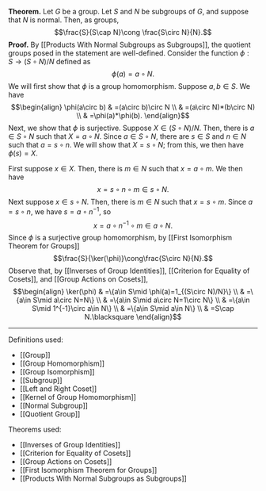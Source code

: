 **Theorem.** Let $G$ be a group. Let $S$ and $N$ be subgroups of $G$, and suppose that $N$ is normal. Then, as groups, $$\frac{S}{S\cap N}\cong \frac{S\circ N}{N}.$$
**Proof.** By [[Products With Normal Subgroups as Subgroups]], the quotient groups posed in the statement are well-defined. Consider the function $\phi:S\to(S\circ N)/N$ defined as $$\phi(a)=a\circ N.$$We will first show that $\phi$ is a group homomorphism. Suppose $a,b\in S$. We have
$$\begin{align}
\phi(a\circ b) & =(a\circ b)\circ N \\
 & =(a\circ N)*(b\circ N) \\
 & =\phi(a)*\phi(b).
\end{align}$$
Next, we show that $\phi$ is surjective. Suppose $X\in(S\circ N)/N$. Then, there is $a\in S\circ N$ such that $X=a\circ N$. Since $a\in S\circ N$, there are $s\in S$ and $n\in N$ such that $a=s\circ n$. We will show that $X=s\circ N$; from this, we then have $\phi(s)=X$.

First suppose $x\in X$. Then, there is $m\in N$ such that $x=a\circ m$. We then have $$x=s\circ n\circ m\in s\circ N.$$Next suppose $x\in s\circ N$. Then, there is $m\in N$ such that $x=s\circ m$. Since $a=s\circ n$, we have $s=a\circ n^{-1}$, so $$x=a\circ n^{-1}\circ m\in a\circ N.$$
Since $\phi$ is a surjective group homomorphism, by [[First Isomorphism Theorem for Groups]] $$\frac{S}{\ker(\phi)}\cong\frac{S\circ N}{N}.$$Observe that, by [[Inverses of Group Identities]], [[Criterion for Equality of Cosets]], and [[Group Actions on Cosets]],
$$\begin{align}
\ker(\phi) & =\{a\in S\mid \phi(a)=1_{(S\circ N)/N}\} \\
 & =\{a\in S\mid a\circ N=N\} \\
 & =\{a\in S\mid a\circ N=1\circ N\} \\
 & =\{a\in S\mid 1^{-1}\circ a\in N\} \\
 & =\{a\in S\mid a\in N\} \\
 & =S\cap N.\blacksquare
\end{align}$$
***
Definitions used:
- [[Group]]
- [[Group Homomorphism]]
- [[Group Isomorphism]]
- [[Subgroup]]
- [[Left and Right Coset]]
- [[Kernel of Group Homomorphism]]
- [[Normal Subgroup]]
- [[Quotient Group]]

Theorems used:
- [[Inverses of Group Identities]]
- [[Criterion for Equality of Cosets]]
- [[Group Actions on Cosets]]
- [[First Isomorphism Theorem for Groups]]
- [[Products With Normal Subgroups as Subgroups]]